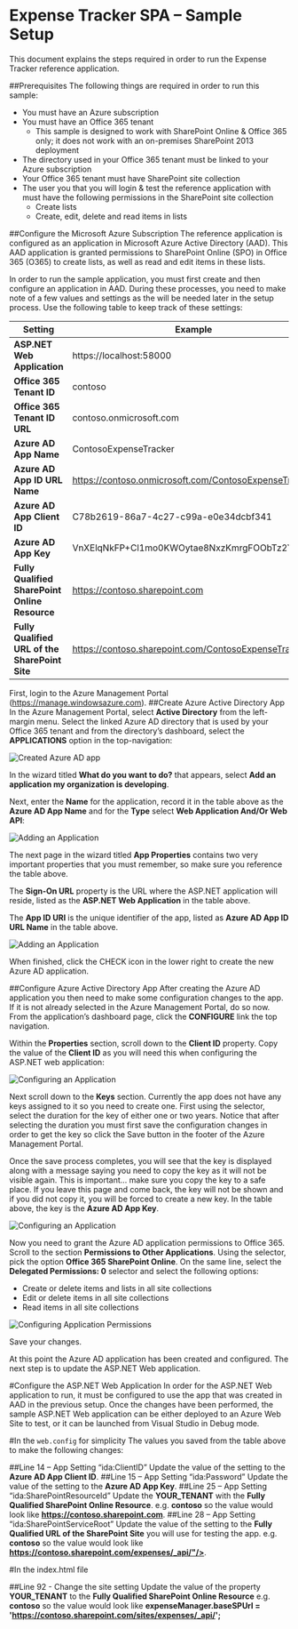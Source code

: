 Expense Tracker SPA – Sample Setup
===========
This document explains the steps required in order to run the Expense Tracker reference application.

##Prerequisites
The following things are required in order to run this sample:
- You must have an Azure subscription
- You must have an Office 365 tenant
    - This sample is designed to work with SharePoint Online & Office 365 only; it does not work with an on-premises SharePoint 2013 deployment
- The directory used in your Office 365 tenant must be linked to your Azure subscription
- Your Office 365 tenant must have SharePoint site collection
- The user you that you will login & test the reference application with must have the following permissions in the SharePoint site collection
    - Create lists
    - Create, edit, delete and read items in lists

##Configure the Microsoft Azure Subscription
The reference application is configured as an application in Microsoft Azure Active Directory (AAD). This AAD application is granted permissions to SharePoint Online (SPO) in Office 365 (O365) to create lists, as well as read and edit items in these lists.

In order to run the sample application, you must first create and then configure an application in AAD. During these processes, you need to make note of a few values and settings as the will be needed later in the setup process. Use the following table to keep track of these settings:

Setting | Example
--- | ---
**ASP.NET Web Application** | https://localhost:58000
**Office 365 Tenant ID** | contoso
**Office 365 Tenant ID URL** | contoso.onmicrosoft.com
**Azure AD App Name** | ContosoExpenseTracker
**Azure AD App ID URL Name** | https://contoso.onmicrosoft.com/ContosoExpenseTracker
**Azure AD App Client ID** | C78b2619-86a7-4c27-c99a-e0e34dcbf341
**Azure AD App Key** | VnXElqNkFP+Cl1mo0KWOytae8NxzKmrgFOObTz2YpEE=
**Fully Qualified SharePoint Online Resource** | https://contoso.sharepoint.com
**Fully Qualified URL of the SharePoint Site** | https://contoso.sharepoint.com/ContosoExpenseTracker/

First, login to the Azure Management Portal (https://manage.windowsazure.com).
##Create Azure Active Directory App
In the Azure Management Portal, select **Active Directory** from the left-margin menu. Select the linked Azure AD directory that is used by your Office 365 tenant and from the directory’s dashboard, select the **APPLICATIONS** option in the top-navigation:

![Created Azure AD app](readme_resources/01.png)

In the wizard titled **What do you want to do?** that appears, select **Add an application my organization is developing**.

Next, enter the **Name** for the application, record it in the table above as the **Azure AD App Name** and for the **Type** select **Web Application And/Or Web API**:

![Adding an Application](readme_resources/02.png)

The next page in the wizard titled **App Properties** contains two very important properties that you must remember, so make sure you reference the table above.

The **Sign-On URL** property is the URL where the ASP.NET application will reside, listed as the **ASP.NET Web Application** in the table above.

The **App ID URI** is the unique identifier of the app, listed as **Azure AD App ID URL Name** in the table above.

![Adding an Application](readme_resources/03.png)

When finished, click the CHECK icon in the lower right to create the new Azure AD application.

##Configure Azure Active Directory App
After creating the Azure AD application you then need to make some configuration changes to the app. If it is not already selected in the Azure Management Portal, do so now. From the application’s dashboard page, click the **CONFIGURE** link the top navigation.

Within the **Properties** section, scroll down to the **Client ID** property. Copy the value of the **Client ID** as you will need this when configuring the ASP.NET web application:

![Configuring an Application](readme_resources/04.png)

Next scroll down to the **Keys** section. Currently the app does not have any keys assigned to it so you need to create one. First using the selector, select the duration for the key of either one or two years. Notice that after selecting the duration you must first save the configuration changes in order to get the key so click the Save button in the footer of the Azure Management Portal.

Once the save process completes, you will see that the key is displayed along with a message saying you need to copy the key as it will not be visible again. This is important… make sure you copy the key to a safe place. If you leave this page and come back, the key will not be shown and if you did not copy it, you will be forced to create a new key. In the table above, the key is the **Azure AD App Key**.

![Configuring an Application](readme_resources/05.png)

Now you need to grant the Azure AD application permissions to Office 365. Scroll to the section **Permissions to Other Applications**. Using the selector, pick the option **Office 365 SharePoint Online**. On the same line, select the **Delegated Permissions: 0** selector and select the following options:
-	Create or delete items and lists in all site collections
-	Edit or delete items in all site collections
-	Read items in all site collections


![Configuring Application Permissions](readme_resources/06.png)

Save your changes.



At this point the Azure AD application has been created and configured. The next step is to update the ASP.NET Web application.

#Configure the ASP.NET Web Application
In order for the ASP.NET Web application to run, it must be configured to use the app that was created in AAD in the previous setup.  Once the changes have been performed, the sample ASP.NET Web application can be either deployed to an Azure Web Site to test, or it can be launched from Visual Studio in Debug mode.

#In the  `web.config` for simplicity
The values you saved from the table above to make the following changes:

##Line 14 – App Setting “ida:ClientID”
Update the value of the setting to the **Azure AD App Client ID**.
##Line 15 – App Setting “ida:Password”
Update the value of the setting to the **Azure AD App Key**.
##Line 25 – App Setting “ida:SharePointResourceId”
Update the **YOUR_TENANT** with the **Fully Qualified SharePoint Online Resource**. e.g. **contoso** so the value would look like **https://contoso.sharepoint.com**.
##Line 28 – App Setting “ida:SharePointServiceRoot”
Update the value of the setting to the **Fully Qualified URL of the SharePoint Site** you will use for testing the app. e.g. **contoso** so the value would look like **https://contoso.sharepoint.com/expenses/_api/"/>**.

#In the index.html file

##Line 92 - Change the site setting
Update the value of the property **YOUR_TENANT** to the **Fully Qualified SharePoint Online Resource**
e.g. **contoso** so the value would look like **expenseManager.baseSPUrl = 'https://contoso.sharepoint.com/sites/expenses/_api/';**

